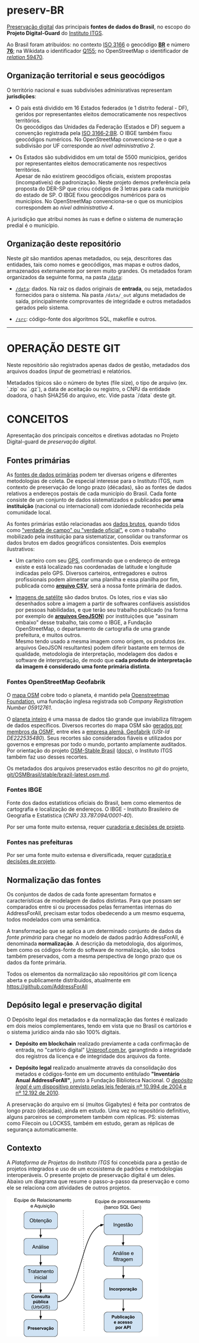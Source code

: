 # preserv-BR
[Preservação digital](https://en.wikipedia.org/wiki/Digital_preservation) das principais **fontes de dados do Brasil**, no escopo do **Projeto Digital-Guard** do [Instituto ITGS](http://addressforall.org/estatuto).

Ao Brasil foram atribuídos: no contexto [ISO&nbsp;3166](https://en.wikipedia.org/wiki/ISO_3166) o geocódigo [**BR**](https://en.wikipedia.org/wiki/ISO_3166-2:BR) e número  [**76**](https://en.wikipedia.org/wiki/ISO_3166-1_numeric); na Wikidata o identificador	[Q155](http://wikidata.org/entity/Q155); no OpenStreetMap o identificador de [*relation* 59470](http://osm.org/relation/59470).

## Organização territorial e seus geocódigos

O território nacional e suas subdivisões adminisrativas representam **jurisdições**:

* O país está dividido em 16 Estados federados (e 1 distrito federal - DF), geridos por representantes eleitos democraticamente nos respectivos territórios. <br/>Os geocódigos das Unidades da Federação (Estados e DF) seguem a convenção registrada pela [ISO&nbsp;3166&#8209;2:BR](https://en.wikipedia.org/wiki/ISO_3166-2:BR). O IBGE também fixou geocódigos numéricos. No OpenStreetMap convenciona-se o que a subdivisão por UF corresponde ao *nível administrativo 2*. <!--, abaixo da subdivisão por regiões (*nível 1* composto por Norte, Nordeste, Centro-Oeste, Sudeste e Sul).  Key:admin_level-->

* Os Estados são subdivididos em um total de 5500 municípios, geridos por representantes eleitos democraticamente nos respectivos territórios.<br/>Apesar de não existirem geocódigos oficiais, existem propostas (incompativeis) de padronização. Neste projeto demos preferência pela proposta do DER-SP que criou códigos de 3 letras para cada município do estado de SP.   O IBGE  fixou geocódigos numéricos para os municípios. No OpenStreetMap convenciona-se o que os municípios correspondem ao *nível administrativo 4*.

A jurisdição que atribui nomes às ruas e define o sistema de numeração predial é o município.

## Organização deste repositório

Neste *git* são mantidos apenas metadados, ou seja, descritores das entidades, tais como nomes e geocódigos, mas mapas e outros dados, armazenados externamente por serem muito grandes. Os metadados foram organizados da seguinte forma, na pasta [`/data`](./data):

* [`/data`](./data#README.md): dados. Na raiz os dados originais de **entrada**, ou seja, metadados fornecidos para o sistema. Na pasta `/data/_out` alguns metadados de saída, principalmente comprovantes de integridade e outros metadados gerados pelo sistema.

* [`/src`](./src#README.md): código-fonte dos algoritmos SQL, makefile e outros.

------

# OPERAÇÃO DESTE GIT

Neste repositório são registrados apenas dados de gestão, metadados dos arquivos doados (*input* de geometrias) e relatórios.

<!-- Os metadados relativos a datasets são relativos ao arquivo comprimido contendo um ou mais pacotes de dados preservados (doação), relativos a um doador e uma data específicos. --> Metadados típicos são o número de bytes (file size), o tipo de arquivo (ex. `.zip` ou  `.gz`), a data de aceitação ou registro, o CNPJ da entidade doadora, o hash SHA256 do arquivo, etc. Vide pasta `/data` deste git.
<!--
Os relatórios são como um blog de anúncio de atos de registro, em geral com um resumo para apresentar também os metadados. Vide pasta `/reports` deste git. -->

# CONCEITOS
Apresentação dos principais conceitos e diretivas adotadas no Projeto Digital-guard de _preservação digital_.

## Fontes primárias

As [fontes de dados primárias](https://en.wikipedia.org/wiki/Primary_source) podem ter diversas origens e diferentes metodologias de coleta. De especial interesse para o Instituto ITGS, num contexto de preservação de longo prazo (décadas), são as fontes de dados relativos a endereços postais de cada município do Brasil. Cada fonte consiste de um conjunto de dados sistematizados e publicados **por uma instituição** (nacional ou internacional) com idoniedade reconhecida pela comunidade local.

As fontes primárias estão relacionadas aos [dados brutos](https://en.wikipedia.org/wiki/Raw_data), quando tidos como ["verdade de campo" ou  "verdade oficial"](https://wiki.openstreetmap.org/wiki/Ground_truth_and_Official_truth), e com o trabalho mobilizado pela instituição para sistematizar, consolidar ou transformar os dados brutos em dados geográficos consistentes. Dois exemplos ilustrativos:

* Um carteiro com seu [GPS](https://en.wikipedia.org/wiki/Global_Positioning_System), confirmando que o endereço de entrega existe e está localizado nas coordenadas de latitude e longitude indicadas pelo GPS. Diversos carteiros, entregadores e outros profissionais podem alimentar uma planilha e essa planilha por fim, publicada como [**arquivo CSV**](https://en.wikipedia.org/wiki/Comma-separated_values), será a nossa fonte primária de dados.

* [Imagens de satélite](https://en.wikipedia.org/wiki/Remote_sensing) são dados brutos. Os lotes, rios e vias são desenhados sobre a imagem a partir de softwares confiáveis assistidos por pessoas habilidadas, e que terão seu trabalho publicado (na forma por exemplo de [**arquivos&nbsp;GeoJSON**](https://en.wikipedia.org/wiki/GeoJSON)) por instituições que "assinam embaixo" desse trabalho, tais como o IBGE, a Fundação OpenStreetMap, o departamento de cartografia de uma grande prefeitura, e muitos outros. <br/>Mesmo tendo  usado a mesma imagem como origem, os produtos (ex. arquivos GeoJSON resultantes) podem diferir bastante em termos de qualidade, metodologia de interpretação, modelagem dos dados e software de interpretação, de modo que **cada produto de interpretação da imagem é considerado uma fonte primária distinta**.

### Fontes OpenStreetMap Geofabrik

O [mapa OSM](https://www.openstreetmap.org/about) cobre todo o planeta, é mantido pela [Openstreetmap Foundation](https://blog.osmfoundation.org/about/), uma fundação inglesa registrada sob *Company Registration Number 05912761*.

O [planeta inteiro](https://planet.openstreetmap.org/) é uma massa de dados tão grande que inviabiliza filtragem de dados específicos. Diversos recortes do mapa OSM são [gerados por membros da OSMF](https://wiki.openstreetmap.org/wiki/Planet.osm), entre eles a  [empresa alemã, Geofabrik](https://www.geofabrik.de/geofabrik/openstreetmap.html) (*USt-Id DE222535480*). Seus recortes são considerados fiáveis e utilizados por governos e empresas por todo o mundo, portanto  amplamente auditados. Por orientação do projeto  [OSM-Stable Brasil](https://github.com/OSMBrasil/stable) ([docs](http://addressforall.org/osms/)),  o Instituto ITGS também  faz uso desses recortes.

Os metadados dos arquivos preservados estão descritos no *git* do projeto, [git/OSMBrasil/stable/brazil-latest.osm.md](https://github.com/OSMBrasil/stable/blob/master/brazil-latest.osm.md#dump-opensstreetmap-do-brasil).

### Fontes IBGE

Fonte dos dados estatísticos oficiais do Brasil, bem como elementos de cartografia e localização de endereços. O IBGE - Instituto Brasileiro de Geografia e Estatística (*CNPJ  33.787.094/0001-40*).

Por ser uma fonte muito extensa, requer  [curadoria e decisões de projeto](http://git.digital-guard.org/preserv-BR/issues/).

### Fontes nas prefeituras
Por ser uma fonte muito extensa e diversificada, requer  [curadoria e decisões de projeto](http://git.digital-guard.org/preserv-BR/issues/).

## Normalização das fontes

Os conjuntos de dados de cada fonte apresentam formatos e características de modelagem de dados distintas. Para que possam ser comparados entre si ou processados pelas ferramentas internas do AddressForAll, precisam estar todos obedecendo a um mesmo esquema, todos modelados com uma semântica.

A transformação que se aplica a um determinado conjunto de dados da *fonte primária* para chegar no modelo de dados padrão AddressForAll, é denominada **normalização**. A descrição da metodologia, dos algorímos, bem como os códigos-fonte do software de normalização, são todos também preservados, com a mesma perspectiva de longo prazo que os dados da fonte primária.

Todos os elementos da normalização são repositórios *git* com licença aberta e publicamente distribuidos, atualmente em https://github.com/AddressForAll

## Depósito legal e preservação digital

O Depósito legal dos metadados e da normalização das fontes é realizado em dois meios complementares, tendo em vista que no Brasil os cartórios e o sistema jurídico ainda não são 100% digitais.

* **Depósito em blockchain** realizado previamente a cada confirmação de entrada, no "cartório digital" [Uniproof.com.br](https://uniproof.com.br/), garangtindo a integridade dos registros da licença e de integridade dos arquivos da fonte.

* **Depósito legal** realizado anualmente através da consolidação dos metados e códigos-fonte em um documento entitulado **"Inventário Anual  AddressForAll"**, junto à Fundação Biblioteca Nacional. O [*depósito legal* é um dispositivo previsto pelas leis federais nº 10.994 de 2004 e  nº 12.192 de 2010](https://www.bn.gov.br/sobre-bn/deposito-legal).

A preservação do arquivo em si (muitos Gigabytes) é feita por contratos de longo prazo (décadas), ainda em estudo. Uma vez no repositório definitivo, alguns parceiros se comprometem também com réplicas. PS: sistemas como  Filecoin ou LOCKSS, também em estudo, geram as réplicas de segurança automaticamente.

## Contexto

A *Plataforma de Projetos* do *Instituto ITGS* foi concebida para a gestão de projetos integrados e uso de um ecosistema de padrões e metodologias interoperáveis.
O presente projeto de preservação digital é um deles. Abaixo um diagrama que resume o passo-a-passo da preservação e como ele se relaciona com atividades de outros projetos.

![](https://github.com/AddressForAll/specifications/raw/master/docs/assets-spec02/image5.png)
